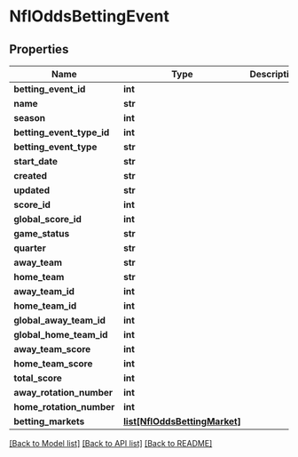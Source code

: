 # NflOddsBettingEvent

## Properties
Name | Type | Description | Notes
------------ | ------------- | ------------- | -------------
**betting_event_id** | **int** |  | [optional] 
**name** | **str** |  | [optional] 
**season** | **int** |  | [optional] 
**betting_event_type_id** | **int** |  | [optional] 
**betting_event_type** | **str** |  | [optional] 
**start_date** | **str** |  | [optional] 
**created** | **str** |  | [optional] 
**updated** | **str** |  | [optional] 
**score_id** | **int** |  | [optional] 
**global_score_id** | **int** |  | [optional] 
**game_status** | **str** |  | [optional] 
**quarter** | **str** |  | [optional] 
**away_team** | **str** |  | [optional] 
**home_team** | **str** |  | [optional] 
**away_team_id** | **int** |  | [optional] 
**home_team_id** | **int** |  | [optional] 
**global_away_team_id** | **int** |  | [optional] 
**global_home_team_id** | **int** |  | [optional] 
**away_team_score** | **int** |  | [optional] 
**home_team_score** | **int** |  | [optional] 
**total_score** | **int** |  | [optional] 
**away_rotation_number** | **int** |  | [optional] 
**home_rotation_number** | **int** |  | [optional] 
**betting_markets** | [**list[NflOddsBettingMarket]**](NflOddsBettingMarket.md) |  | [optional] 

[[Back to Model list]](../README.md#documentation-for-models) [[Back to API list]](../README.md#documentation-for-api-endpoints) [[Back to README]](../README.md)

